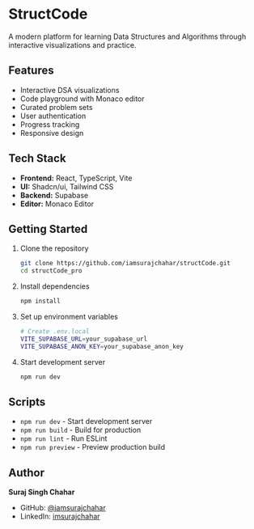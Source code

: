 # StructCode

A modern platform for learning Data Structures and Algorithms through interactive visualizations and practice.

## Features

- Interactive DSA visualizations
- Code playground with Monaco editor
- Curated problem sets
- User authentication
- Progress tracking
- Responsive design

## Tech Stack

- **Frontend:** React, TypeScript, Vite
- **UI:** Shadcn/ui, Tailwind CSS
- **Backend:** Supabase
- **Editor:** Monaco Editor

## Getting Started

1. Clone the repository
   ```bash
   git clone https://github.com/iamsurajchahar/structCode.git
   cd structCode_pro
   ```

2. Install dependencies
   ```bash
   npm install
   ```

3. Set up environment variables
   ```bash
   # Create .env.local
   VITE_SUPABASE_URL=your_supabase_url
   VITE_SUPABASE_ANON_KEY=your_supabase_anon_key
   ```

4. Start development server
   ```bash
   npm run dev
   ```

## Scripts

- `npm run dev` - Start development server
- `npm run build` - Build for production
- `npm run lint` - Run ESLint
- `npm run preview` - Preview production build

## Author

**Suraj Singh Chahar**
- GitHub: [@iamsurajchahar](https://github.com/iamsurajchahar)
- LinkedIn: [imsurajchahar](https://linkedin.com/in/imsurajchahar)
